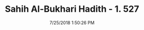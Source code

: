 ---
title        : "Sahih Al-Bukhari Hadith - 1. 527"
date         : 7/25/2018 1:50:26 PM
draft        : false
type         : "hadith"
layout       : "hadith"
BookCode     : "SHB"
VolumeNumber : "1"
HadithNumber : "527"
categories  :  ["Prayer Times-The sin of missing the 'Asr prayer"]
tags  :  ["Ibn Umar"]
---